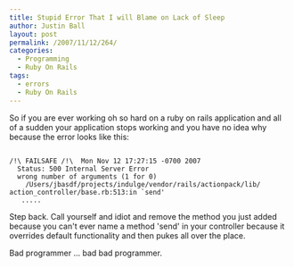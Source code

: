 ```yaml
---
title: Stupid Error That I will Blame on Lack of Sleep
author: Justin Ball
layout: post
permalink: /2007/11/12/264/
categories:
  - Programming
  - Ruby On Rails
tags:
  - errors
  - Ruby On Rails
---
```


So if you are ever working oh so hard on a ruby on rails application and all of a sudden your application stops working and you have no idea why because the error looks like this:

<pre><code class="ruby">
/!\ FAILSAFE /!\  Mon Nov 12 17:27:15 -0700 2007
  Status: 500 Internal Server Error
  wrong number of arguments (1 for 0)
    /Users/jbasdf/projects/indulge/vendor/rails/actionpack/lib/
action_controller/base.rb:513:in `send'
   .....
</pre></code>

Step back.  Call yourself and idiot and remove the method you just added because you can't ever name a method 'send' in your controller because it overrides default functionality and then pukes all over the place.

Bad programmer ... bad bad programmer.
